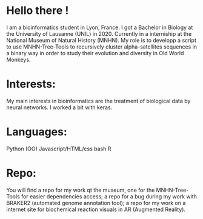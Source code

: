 # Hello there !

I am a bioinformatics student in Lyon, France. I got a Bachelor in Biology at the University of Lausanne (UNIL) in 2020. Currently in a interniship at the National 
Museum of Natural History (MNHN). My role is to developp a script to use MNHN-Tree-Tools to recursively cluster alpha-satellites sequences in a binary way in order to 
study their evolution and diversity in Old World Monkeys.

# Interests:

My main interests in bioinformatics are the treatment of biological data by neural networks. I worked a bit with keras. 

# Languages:

Python (OO)
Javascript/HTML/css
bash
R

# Repo:

You will find a repo for my work qt the museum, one for the MNHN-Tree-Tools for easier dependencies access; a repo for a bug during my work with BRAKER2 (automated genome annotation tool); a repo for my work on a internet site for biochemical reaction visuals in AR (Augmented Reality).

<!---
Louis-MG/Louis-MG is a ✨ special ✨ repository because its `README.md` (this file) appears on your GitHub profile.
You can click the Preview link to take a look at your changes.
--->
